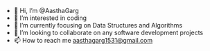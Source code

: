 - 👋 Hi, I’m @AasthaGarg
- 👀 I’m interested in coding
- 🌱 I’m currently focusing on Data Structures and Algorithms
- 💞️ I’m looking to collaborate on any software development projects
- 📫 How to reach me aasthagarg1531@gmail.com

<!---
AasthaGarg/AasthaGarg is a ✨ special ✨ repository because its `README.md` (this file) appears on your GitHub profile.
You can click the Preview link to take a look at your changes.
--->

